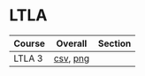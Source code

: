 # LTLA

| Course | Overall | Section |
| ------ | ------- | ------- |
| LTLA 3 | [csv](https://github.com/UCSD-Historical-Enrollment-Data/2024Spring/blob/main/overall/LTLA%203.csv), [png](https://raw.githubusercontent.com/UCSD-Historical-Enrollment-Data/2024Spring/main/plot_overall/LTLA%203.png) |  |
